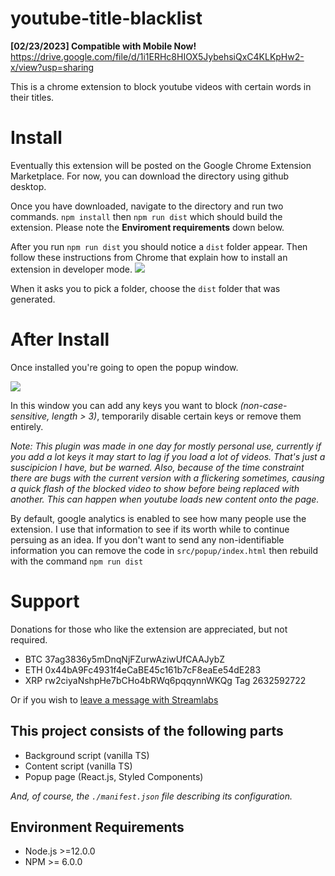 # youtube-title-blacklist

**[02/23/2023] Compatible with Mobile Now!**  
https://drive.google.com/file/d/1i1ERHc8HIOX5JybehsiQxC4KLKpHw2-x/view?usp=sharing

This is a chrome extension to block youtube videos with certain words in their titles.

# Install

Eventually this extension will be posted on the Google Chrome Extension Marketplace. For now, you can download the directory using github desktop.

Once you have downloaded, navigate to the directory and run two commands. `npm install` then `npm run dist` which should build the extension. Please note the **Enviroment requirements** down below.

After you run `npm run dist` you should notice a `dist` folder appear. Then follow these instructions from Chrome that explain how to install an extension in developer mode. ![](images/chrome_developer_instructions.png)

When it asks you to pick a folder, choose the `dist` folder that was generated.

# After Install

Once installed you're going to open the popup window.

![](images/popup_window.png)

In this window you can add any keys you want to block _(non-case-sensitive, length > 3)_, temporarily disable certain keys or remove them entirely.

_Note: This plugin was made in one day for mostly personal use, currently if you add a lot keys it may start to lag if you load a lot of videos. That's just a suscipicion I have, but be warned. Also, because of the time constraint there are bugs with the current version with a flickering sometimes, causing a quick flash of the blocked video to show before being replaced with another. This can happen when youtube loads new content onto the page._

By default, google analytics is enabled to see how many people use the extension. I use that information to see if its worth while to continue persuing as an idea. If you don't want to send any non-identifiable information you can remove the code in `src/popup/index.html` then rebuild with the command `npm run dist`

# Support

Donations for those who like the extension are appreciated, but not required.

- BTC 37ag3836y5mDnqNjFZurwAziwUfCAAJybZ
- ETH 0x44bA9Fc4931f4eCaBE45c161b7cF8eaEe54dE283
- XRP rw2ciyaNshpHe7bCHo4bRWq6pqqynnWKQg Tag 2632592722

Or if you wish to [leave a message with Streamlabs](https://streamlabs.com/creativebuilds/tip)

## This project consists of the following parts

- Background script (vanilla TS)
- Content script (vanilla TS)
- Popup page (React.js, Styled Components)

_And, of course, the `./manifest.json` file describing its configuration._

## Environment Requirements

- Node.js >=12.0.0
- NPM >= 6.0.0
